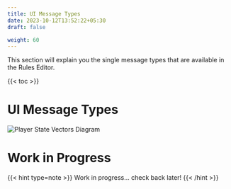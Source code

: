 ```yaml
---
title: UI Message Types
date: 2023-10-12T13:52:22+05:30
draft: false

weight: 60
---
```


This section will explain you the single message types that are available in the Rules Editor.

{{< toc >}}

# UI Message Types

![Player State Vectors Diagram](../images/ui-message-types.png)

# Work in Progress

{{< hint type=note >}}
Work in progress... check back later!
{{< /hint >}}
